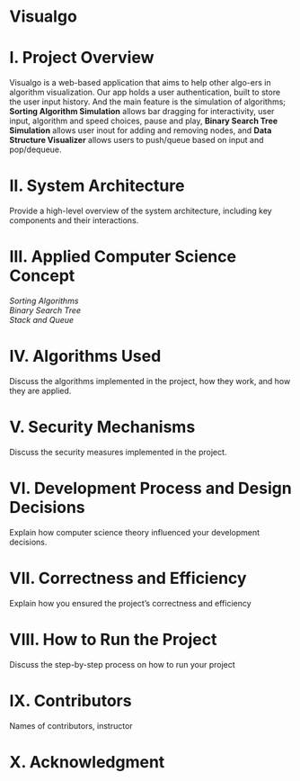 # Visualgo

# I. Project Overview
Visualgo is a web-based application that aims to help other algo-ers in algorithm visualization. Our app holds a user authentication, built to store the user input history. And the main feature is the simulation of algorithms; **Sorting Algorithm Simulation** allows bar dragging for interactivity, user input, algorithm and speed choices, pause and play, **Binary Search Tree Simulation** allows user inout for adding and removing nodes, and **Data Structure Visualizer** allows users to push/queue based on input and pop/dequeue.

# II. System Architecture
Provide a high-level overview of the system architecture, including
key components and their interactions.

# III. Applied Computer Science Concept
*Sorting Algorithms* <br>
*Binary Search Tree* <br>
*Stack and Queue* 

# IV. Algorithms Used
Discuss the algorithms implemented in the project, how they work,
and how they are applied.

# V. Security Mechanisms
Discuss the security measures implemented in the project.

# VI. Development Process and Design Decisions
Explain how computer science theory influenced your development
decisions.

# VII. Correctness and Efficiency
Explain how you ensured the project’s correctness and efficiency

# VIII. How to Run the Project
Discuss the step-by-step process on how to run your project

# IX. Contributors
Names of contributors, instructor

# X. Acknowledgment
